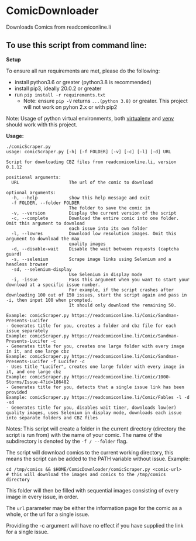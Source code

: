 # ComicDownloader

Downloads Comics from readcomiconline.li


## To use this script from command line:

**Setup**

To ensure all run requirements are met, please do the following:
 - install python3.6 or greater (python3.8 is recommended)
 - install pip3, ideally 20.0.2 or greater
 - run `pip install -r requirements.txt`
   - Note: ensure `pip -V` returns `...(python 3.8)` or greater. This project will not work on pyhon 2.x or with pip2 

Note: Usage of python virtual environments, both [virtualenv](https://pypi.org/project/virtualenv/) and [venv](https://docs.python.org/3/library/venv.html) should work with this project.

**Usage:**

```shell
./comicScraper.py
usage: comicScraper.py [-h] [-f FOLDER] [-v] [-c] [-l] [-d] URL

Script for downloading CBZ files from readcomiconline.li, version 0.1.12

positional arguments:
  URL                   The url of the comic to download

optional arguments:
  -h, --help            show this help message and exit
  -f FOLDER, --folder FOLDER
                        The folder to save the comic in
  -v, --version         Display the current version of the script
  -c, --complete        Download the entire comic into one folder. Omit this argument to download
                        each issue into its own folder
  -l, --lowres          Download low resolution images. Omit this argument to download the max
                        quality images
  -d, --disable-wait    Disable the wait between requests (captcha guard)
  -s, --selenium        Scrape image links using Selenium and a headless browser
  -sd, --selenium-display
                        Use Selenium in display mode
  -i, -issue            Pass this argument when you want to start your download at a specific issue number.
                        For example, if the script crashes after downloading 100 out of 150 issues, start the script again and pass in -i, then input 100 when prompted.
                        It should only download the remaining 50.

Example: comicScraper.py https://readcomiconline.li/Comic/Sandman-Presents-Lucifer
- Generates title for you, creates a folder and cbz file for each issue separately
Example: comicScraper.py https://readcomiconline.li/Comic/Sandman-Presents-Lucifer -c
- Generates title for you, creates one large folder with every image in it, and one large cbz
Example: comicScraper.py https://readcomiconline.li/Comic/Sandman-Presents-Lucifer -f Lucifer -c
- Uses title "Lucifer", creates one large folder with every image in it, and one large cbz
Example: comicScraper.py https://readcomiconline.li/Comic/1000-Storms/Issue-4?id=186482
- Generates title for you, detects that a single issue link has been provided
Example: comicScraper.py https://readcomiconline.li/Comic/Fables -l -d -sd
- Generates title for you, disables wait timer, downloads low(er) quality images, uses Selenium in display mode, downloads each issue into separate folders and CBZ files
```

Notes:
This script will create a folder in the current directory (directory the script is run from) with the name of your comic. The name of the subdirectory is denoted by the `-f / --folder` flag.

The script will download comics to the current working directory, this means the script can be added to the PATH variable without issue.
Example:
```
cd /tmp/comics && $HOME/ComicDownloader/comicScraper.py <comic-url>
# this will download the images and comics to the /tmp/comics directory
```

This folder will then be filled with sequential images consisting of every image in every issue, in order.

The `url` parameter may be either the information page for the comic as a whole, or the url for a single issue.

Providing the -c argument will have no effect if you have supplied the link for a single issue.
